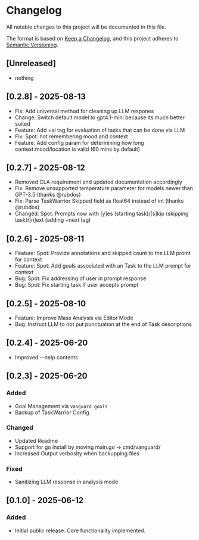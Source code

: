# Changelog

All notable changes to this project will be documented in this file.

The format is based on [Keep a Changelog](https://keepachangelog.com/en/1.0.0/),
and this project adheres to [Semantic Versioning](https://semver.org/spec/v2.0.0.html).

## [Unreleased]

- nothing

## [0.2.8] - 2025-08-13

- Fix: Add universal method for cleaning up LLM respones
- Change: Switch default model to gpt4.1-mini because its much better suited
- Feature: Add +ai tag for evaluation of tasks that can be done via LLM
- Fix: Spot: not remembering mood and context
- Feature: Add config param for determining how long context:mood/location is valid (60 mins by default)

## [0.2.7] - 2025-08-12

- Removed CLA requirement and updated documentation accordingly
- Fix: Remove unsupported temperature parameter for models newer than GPT-3.5 (thanks @rubdos)
- Fix: Parse TaskWarrior Skipped field as float64 instead of int (thanks @rubdos)
- Changed: Spot: Prompts now with [y]es (starting task)/[s]kip (skipping task)/[n]ext (adding +next tag) 

## [0.2.6] - 2025-08-11

- Feature: Spot: Provide annotations and skipped count to the LLM promt for context
- Feature: Spot: Add goals associated with an Task to the LLM prompt for context
- Bug: Spot: Fix addressing of user in prompt response
- Bug: Spot: Fix starting task if user accepts prompt

## [0.2.5] - 2025-08-10

- Feature: Improve Mass Analysis via Editor Mode
- Bug: Instruct LLM to not put punctuation at the end of Task descriptions

## [0.2.4] - 2025-06-20

- Improved --help contents

## [0.2.3] - 2025-06-20

### Added

- Goal Management via `vanguard goals`
- Backup of TaskWarrior Config

### Changed

- Updated Readme
- Support for go install by moving main.go -> cmd/vanguard/
- Increased Output verbosity when backupping files

### Fixed

- Sanitizing LLM response in analysis mode



## [0.1.0] - 2025-06-12

### Added
- Initial public release. Core functionality implemented.
